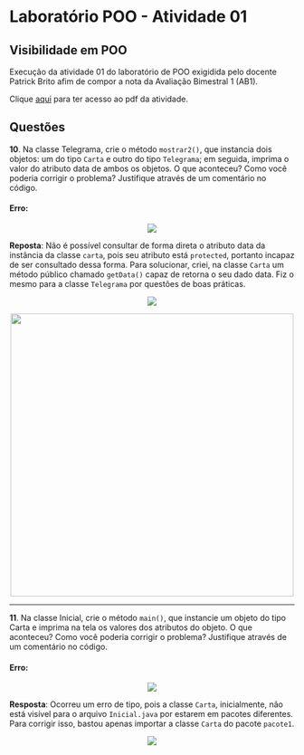 
# Laboratório POO - Atividade 01

## Visibilidade em POO

Execução da atividade 01 do laboratório de POO exigidida pelo docente Patrick Brito afim de compor a nota da Avaliação Bimestral 1 (AB1).

Clique [aqui](POOATV1.pdf) para ter acesso ao pdf da atividade.

## Questões
**10**. Na classe Telegrama, crie o método `mostrar2()`, que instancia dois objetos: um do tipo `Carta` e outro do tipo `Telegrama`; em seguida, imprima o valor do atributo data de ambos os objetos. O que aconteceu? Como você poderia corrigir o problema? Justifique através de um comentário no código.

#### Erro:
<p align="center">
  <img src="https://github.com/user-attachments/assets/c7f874c7-fdc9-4875-8130-09e28c3684dd">
</p>

**Reposta**: Não é possível consultar de forma direta o atributo data da instância da classe `carta`, pois seu atributo está `protected`, portanto incapaz de ser consultado dessa forma. Para solucionar, criei, na classe `Carta` um método público chamado `getData()` capaz de retorna o seu dado data. Fiz o mesmo para a classe `Telegrama` por questões de boas práticas.

<p align="center">
  <img src="https://github.com/user-attachments/assets/e167df04-8807-46e6-a14b-6540c5be53d4">
</p>

<p align="center">
  <img src="https://github.com/user-attachments/assets/4890d8ac-8506-4fe0-8098-e8fec18262fb" width=500>
</p>

***

**11**. Na classe Inicial, crie o método `main()`, que instancie um objeto do tipo Carta e imprima na tela os valores dos atributos do objeto. O que aconteceu? Como você poderia corrigir o problema? Justifique através de um comentário no código.

#### Erro:

<p align="center">
  <img src="https://github.com/user-attachments/assets/ba70f17c-afc2-488b-a7d5-1b942cb4fb6c">
</p>

**Resposta**: Ocorreu um erro de tipo, pois a classe `Carta`, inicialmente, não está visível para o arquivo `Inicial.java` por estarem em pacotes diferentes. Para corrigir isso, bastou apenas importar a classe `Carta` do pacote `pacote1`.

<p align="center">
  <img src="https://github.com/user-attachments/assets/500b7871-7d61-4ccc-9b88-e9ae193097cb">
</p>
